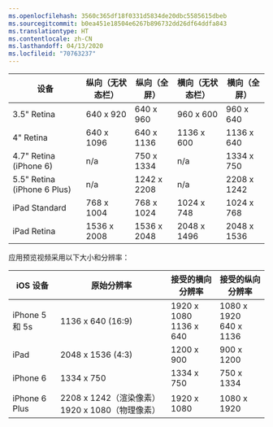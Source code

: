 ```yaml
---
ms.openlocfilehash: 3560c365df18f0331d5834de20dbc5585615dbeb
ms.sourcegitcommit: b0ea451e18504e6267b896732dd26df64ddfa843
ms.translationtype: HT
ms.contentlocale: zh-CN
ms.lasthandoff: 04/13/2020
ms.locfileid: "70763237"
---
```

|设备|纵向（无状态栏）|纵向（全屏）|横向（无状态栏）|横向（全屏）|
|---|---|---|---|---|
|3.5" Retina|640 x 920|640 x 960|960 x 600|960 x 640|
|4" Retina|640 x 1096|640 x 1136|1136 x 600|1136 x 640|
|4.7" Retina (iPhone 6)|n/a|750 x 1334|n/a|1334 x 750|
|5.5" Retina (iPhone 6 Plus)|n/a|1242 x 2208|n/a|2208 x 1242|
|iPad Standard|768 x 1004|768 x 1024|1024 x 748|1024 x 768|
|iPad Retina|1536 x 2008|1536 x 2048|2048 x 1496|2048 x 1536|

应用预览视频采用以下大小和分辨率：

|iOS 设备|原始分辨率|接受的横向分辨率|接受的纵向分辨率|
|---|---|---|---|
|iPhone 5 和 5s|1136 x 640 (16:9)|1920 x 1080<br />1136 x 640|1080 x 1920<br />640 x 1136|
|iPad|2048 x 1536 (4:3)|1200 x 900|900 x 1200|
|iPhone 6|1334 x 750|1334 x 750|750 x 1334|
|iPhone 6 Plus|2208 x 1242（渲染像素）1920 x 1080（物理像素）|1920 x 1080|1080 x 1920|
